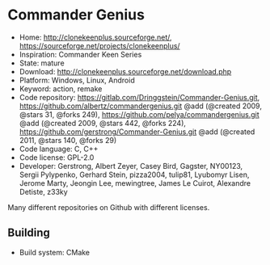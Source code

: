 # Commander Genius

- Home: http://clonekeenplus.sourceforge.net/, https://sourceforge.net/projects/clonekeenplus/
- Inspiration: Commander Keen Series
- State: mature
- Download: http://clonekeenplus.sourceforge.net/download.php
- Platform: Windows, Linux, Android
- Keyword: action, remake
- Code repository: https://gitlab.com/Dringgstein/Commander-Genius.git, https://github.com/albertz/commandergenius.git @add (@created 2009, @stars 31, @forks 249), https://github.com/pelya/commandergenius.git @add (@created 2009, @stars 442, @forks 224), https://github.com/gerstrong/Commander-Genius.git @add (@created 2011, @stars 140, @forks 29)
- Code language: C, C++
- Code license: GPL-2.0
- Developer: Gerstrong, Albert Zeyer, Casey Bird, Gagster, NY00123, Sergii Pylypenko, Gerhard Stein, pizza2004, tulip81, Lyubomyr Lisen, Jerome Marty, Jeongin Lee, mewingtree, James Le Cuirot, Alexandre Detiste, z33ky

Many different repositories on Github with different licenses.

## Building

- Build system: CMake
